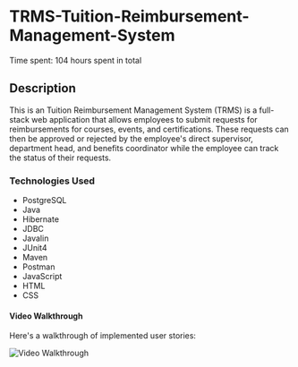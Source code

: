 # TRMS-Tuition-Reimbursement-Management-System
  Time spent: 104 hours spent in total

## Description

This is an Tuition Reimbursement Management System (TRMS) is a full-stack web application that allows employees to submit requests for reimbursements for courses, events, and certifications. These requests can then be approved or rejected by the employee's direct supervisor, department head, and benefits coordinator while the employee can track the status of their requests.

### Technologies Used

* PostgreSQL
* Java
* Hibernate
* JDBC
* Javalin
* JUnit4
* Maven
* Postman
* JavaScript
* HTML
* CSS


#### Video Walkthrough

Here's a walkthrough of implemented user stories:


<img src='http://g.recordit.co/OhJsOSb8SM.gif' title='Video Walkthrough' width='' alt='Video Walkthrough' />

